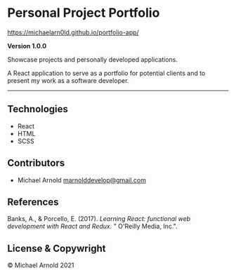 # Personal Project Portfolio

https://michaelarn0ld.github.io/portfolio-app/

**Version 1.0.0**

Showcase projects and personally developed applications.

A React application to serve as a portfolio for potential clients and to present my work as a software developer.

---

## Technologies

- React
- HTML
- SCSS

## Contributors

- Michael Arnold <marnolddevelop@gmail.com>

## References

Banks, A., & Porcello, E. (2017). _Learning React: functional web development with React and Redux._ " O'Reilly Media, Inc.".

## License & Copywright

© Michael Arnold 2021
